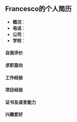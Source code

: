 ## Francesco的个人简历

- **概况**：
- **电话**：
- **公司**：
- **学校**：

#### 自我评价



#### 求职意向



#### 工作经验




#### 项目经验



#### 证书及语言能力



#### 兴趣爱好


